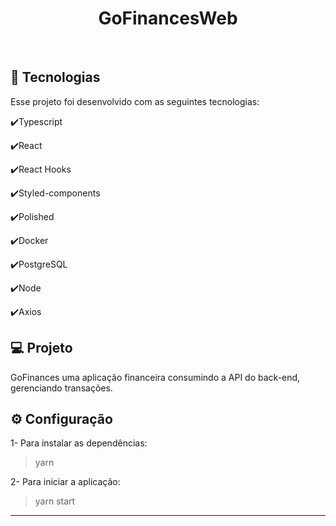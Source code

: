 <h1 align="center">
   GoFinancesWeb
</h1>

<br>

## :rocket: Tecnologias

Esse projeto foi desenvolvido com as seguintes tecnologias:

✔️Typescript

✔️React

✔️React Hooks

✔️Styled-components

✔️Polished

✔️Docker

✔️PostgreSQL

✔️Node

✔️Axios


## 💻 Projeto

GoFinances uma aplicação financeira consumindo a API do back-end, gerenciando transações.

## ⚙ Configuração

1- Para instalar as dependências:
> yarn

2- Para iniciar a aplicação:
> yarn start


---

